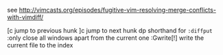 see http://vimcasts.org/episodes/fugitive-vim-resolving-merge-conflicts-with-vimdiff/

[c 	jump to previous hunk
]c 	jump to next hunk
dp 	shorthand for `:diffput`
:only 	close all windows apart from the current one
:Gwrite[!] 	write the current file to the index
